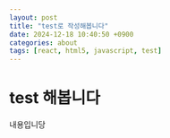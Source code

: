 ```yaml
---
layout: post
title: "test로 작성해봅니다"
date: 2024-12-18 10:40:50 +0900
categories: about
tags: [react, html5, javascript, test]
---
```


# test 해봅니다

내용입니당
